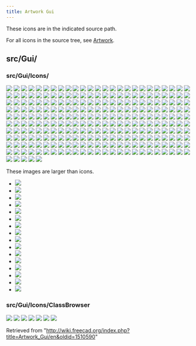 ```yaml
---
title: Artwork Gui
---
```


These icons are in the indicated source path.

For all icons in the source tree, see [Artwork](/Artwork "Artwork").

## src/Gui/

### src/Gui/Icons/

![](/src/assets/images/Accessories-calculator.svg)
![](/src/assets/images/Accessories-text-editor.svg)
![](/src/assets/images/AddonManager.svg)
![](/src/assets/images/Align-to-selection.svg)
![](/src/assets/images/Application-exit.svg)
![](/src/assets/images/Applications-accessories.svg)
![](/src/assets/images/Applications-python.svg)
![](/src/assets/images/Bound-expression.svg)
![](/src/assets/images/Bound-expression-unset.svg)
![](/src/assets/images/Breakpoint.svg)
![](/src/assets/images/Bulb.svg)
![](/src/assets/images/Button_add_all.svg)
![](/src/assets/images/Button_down.svg)
![](/src/assets/images/Button_invalid.svg)
![](/src/assets/images/Button_left.svg)
![](/src/assets/images/Button_right.svg)
![](/src/assets/images/Button_sort.svg)
![](/src/assets/images/Button_up.svg)
![](/src/assets/images/Button_valid.svg)
![](/src/assets/images/Clear-selection.svg)
![](/src/assets/images/Colors.svg)
![](/src/assets/images/Critical-info.svg)
![](/src/assets/images/Cursor-through.svg)
![](/src/assets/images/DagViewFail.svg)
![](/src/assets/images/DagViewPass.svg)
![](/src/assets/images/DagViewPending.svg)
![](/src/assets/images/DagViewVisible.svg)
![](/src/assets/images/Debug-marker.svg)
![](/src/assets/images/Debug-start.svg)
![](/src/assets/images/Debug-stop.svg)
![](/src/assets/images/Delete.svg)
![](/src/assets/images/Document.svg)
![](/src/assets/images/Document-new.svg)
![](/src/assets/images/Document-open.svg)
![](/src/assets/images/Document-package.svg)
![](/src/assets/images/Document-print.svg)
![](/src/assets/images/Document-print-preview.svg)
![](/src/assets/images/Document-properties.svg)
![](/src/assets/images/Document-python.svg)
![](/src/assets/images/Document-save.svg)
![](/src/assets/images/Document-save-as.svg)
![](/src/assets/images/DrawStyleAsIs.svg)
![](/src/assets/images/DrawStyleFlatLines.svg)
![](/src/assets/images/DrawStyleHiddenLine.svg)
![](/src/assets/images/DrawStyleNoShading.svg)
![](/src/assets/images/DrawStylePoints.svg)
![](/src/assets/images/DrawStyleShaded.svg)
![](/src/assets/images/DrawStyleWireFrame.svg)
![](/src/assets/images/Edge-selection.svg)
![](/src/assets/images/Edit-cleartext.svg)
![](/src/assets/images/Edit-copy.svg)
![](/src/assets/images/Edit-cut.svg)
![](/src/assets/images/Edit-delete.svg)
![](/src/assets/images/Edit-edit.svg)
![](/src/assets/images/Edit-element-select-box.svg)
![](/src/assets/images/Edit-element-select-box-cross.svg)
![](/src/assets/images/Edit-paste.svg)
![](/src/assets/images/Edit-redo.svg)
![](/src/assets/images/Edit-select-all.svg)
![](/src/assets/images/Edit-select-box.svg)
![](/src/assets/images/Edit-select-box-cross.svg)
![](/src/assets/images/Edit-undo.svg)
![](/src/assets/images/Edit_Cancel.svg)
![](/src/assets/images/Edit_OK.svg)
![](/src/assets/images/Face-selection.svg)
![](/src/assets/images/Feature.svg)
![](/src/assets/images/Feature_suppressed.svg)
![](/src/assets/images/Folder.svg)
![](/src/assets/images/Forbidden.svg)
![](/src/assets/images/Freecad.svg)
![](/src/assets/images/Freecad-doc.svg)
![](/src/assets/images/Geoassembly.svg)
![](/src/assets/images/Geofeaturegroup.svg)
![](/src/assets/images/Group.svg)
![](/src/assets/images/Help-browser.svg)
![](/src/assets/images/Image-open.svg)
![](/src/assets/images/Image-plane.svg)
![](/src/assets/images/Image-scaling.svg)
![](/src/assets/images/Info.svg)
![](/src/assets/images/Internet-web-browser.svg)
![](/src/assets/images/InTray.svg)
![](/src/assets/images/InTray_missed_notifications.svg)
![](/src/assets/images/Invisible.svg)
![](/src/assets/images/Link.svg)
![](/src/assets/images/LinkArray.svg)
![](/src/assets/images/LinkArrayOverlay.svg)
![](/src/assets/images/LinkElement.svg)
![](/src/assets/images/LinkGroup.svg)
![](/src/assets/images/LinkImport.svg)
![](/src/assets/images/LinkImportAll.svg)
![](/src/assets/images/LinkOverlay.svg)
![](/src/assets/images/LinkReplace.svg)
![](/src/assets/images/LinkSelect.svg)
![](/src/assets/images/LinkSelectAll.svg)
![](/src/assets/images/LinkSelectFinal.svg)
![](/src/assets/images/LinkSub.svg)
![](/src/assets/images/LinkSubElement.svg)
![](/src/assets/images/LinkSubOverlay.svg)
![](/src/assets/images/List-add.svg)
![](/src/assets/images/List-remove.svg)
![](/src/assets/images/MacroEditor.svg)
![](/src/assets/images/Material.svg)
![](/src/assets/images/Media-playback-start.svg)
![](/src/assets/images/Media-playback-stop.svg)
![](/src/assets/images/Media-record.svg)
![](/src/assets/images/Mouse_pointer.svg)
![](/src/assets/images/Overlay_error.svg)
![](/src/assets/images/Overlay_recompute.svg)
![](/src/assets/images/Param_Bool.svg)
![](/src/assets/images/Param_Float.svg)
![](/src/assets/images/Param_Int.svg)
![](/src/assets/images/Param_Text.svg)
![](/src/assets/images/Param_UInt.svg)
![](/src/assets/images/PolygonPick.svg)
![](/src/assets/images/Preferences-display.svg)
![](/src/assets/images/Preferences-general.svg)
![](/src/assets/images/Preferences-import-export.svg)
![](/src/assets/images/Preferences-python.svg)
![](/src/assets/images/Preferences-system.svg)
![](/src/assets/images/Preferences-workbenches.svg)
![](/src/assets/images/Process-stop.svg)
![](/src/assets/images/Px.svg)
![](/src/assets/images/Sel-back.svg)
![](/src/assets/images/Sel-bbox.svg)
![](/src/assets/images/Sel-forward.svg)
![](/src/assets/images/Sel-instance.svg)
![](/src/assets/images/Spaceball_button.svg)
![](/src/assets/images/SpNav-PanLR.svg)
![](/src/assets/images/SpNav-PanUD.svg)
![](/src/assets/images/SpNav-Roll.svg)
![](/src/assets/images/SpNav-Spin.svg)
![](/src/assets/images/SpNav-Tilt.svg)
![](/src/assets/images/SpNav-Zoom.svg)
![](/src/assets/images/Safe-mode-restart.svg)
![](/src/assets/images/Std_Alignment.svg)
![](/src/assets/images/Std_Axis.svg)
![](/src/assets/images/Std_AxisCross.svg)
![](/src/assets/images/Std_CloseActiveWindow.svg)
![](/src/assets/images/Std_CloseAllWindows.svg)
![](/src/assets/images/Std_CoordinateSystem.svg)
![](/src/assets/images/Std_CoordinateSystem_alt.svg)
![](/src/assets/images/Std_DemoMode.svg)
![](/src/assets/images/Std_DependencyGraph.svg)
![](/src/assets/images/Std_DlgParameter.svg)
![](/src/assets/images/Std_DuplicateSelection.svg)
![](/src/assets/images/Std_Export.svg)
![](/src/assets/images/Std_HideObjects.svg)
![](/src/assets/images/Std_HideSelection.svg)
![](/src/assets/images/Std_Import.svg)
![](/src/assets/images/Std_MarkToRecompute.svg)
![](/src/assets/images/Std_MergeProjects.svg)
![](/src/assets/images/Std_Placement.svg)
![](/src/assets/images/Std_Plane.svg)
![](/src/assets/images/Std_Point.svg)
![](/src/assets/images/Std_PrintPdf.svg)
![](/src/assets/images/Std_ProjectUtil.svg)
![](/src/assets/images/Std_RandomColor.svg)
![](/src/assets/images/Std_RecentFiles.svg)
![](/src/assets/images/Std_RecentMacros.svg)
![](/src/assets/images/Std_Revert.svg)
![](/src/assets/images/Std_SaveAll.svg)
![](/src/assets/images/Std_SaveCopy.svg)
![](/src/assets/images/Std_SceneInspector.svg)
![](/src/assets/images/Std_SelectVisibleObjects.svg)
![](/src/assets/images/Std_SetAppearance.svg)
![](/src/assets/images/Std_ShowObjects.svg)
![](/src/assets/images/Std_ShowSelection.svg)
![](/src/assets/images/Std_TextureMapping.svg)
![](/src/assets/images/Std_ToggleClipPlane.svg)
![](/src/assets/images/Std_ToggleFreeze.svg)
![](/src/assets/images/Std_ToggleNavigation.svg)
![](/src/assets/images/Std_ToggleObjects.svg)
![](/src/assets/images/Std_ToggleTransparency.svg)
![](/src/assets/images/Std_ToggleVisibility.svg)
![](/src/assets/images/Std_Tool1.svg)
![](/src/assets/images/Std_Tool2.svg)
![](/src/assets/images/Std_Tool3.svg)
![](/src/assets/images/Std_Tool4.svg)
![](/src/assets/images/Std_Tool5.svg)
![](/src/assets/images/Std_Tool6.svg)
![](/src/assets/images/Std_Tool7.svg)
![](/src/assets/images/Std_Tool8.svg)
![](/src/assets/images/Std_Tool9.svg)
![](/src/assets/images/Std_Tool10.svg)
![](/src/assets/images/Std_Tool11.svg)
![](/src/assets/images/Std_Tool12.svg)
![](/src/assets/images/Std_TransformManip.svg)
![](/src/assets/images/Std_UserEditModeColor.svg)
![](/src/assets/images/Std_UserEditModeCutting.svg)
![](/src/assets/images/Std_UserEditModeDefault.svg)
![](/src/assets/images/Std_UserEditModeTransform.svg)
![](/src/assets/images/Std_ViewDimetric.svg)
![](/src/assets/images/Std_ViewHome.svg)
![](/src/assets/images/Std_ViewIvIssueCamPos.svg)
![](/src/assets/images/Std_ViewIvStereoInterleavedColumns.svg)
![](/src/assets/images/Std_ViewIvStereoInterleavedRows.svg)
![](/src/assets/images/Std_ViewIvStereoOff.svg)
![](/src/assets/images/Std_ViewIvStereoQuadBuff.svg)
![](/src/assets/images/Std_ViewIvStereoRedGreen.svg)
![](/src/assets/images/Std_ViewScreenShot.svg)
![](/src/assets/images/Std_ViewTrimetric.svg)
![](/src/assets/images/Std_WindowCascade.svg)
![](/src/assets/images/Std_WindowNext.svg)
![](/src/assets/images/Std_WindowPrev.svg)
![](/src/assets/images/Std_Windows.svg)
![](/src/assets/images/Std_WindowTileVer.svg)
![](/src/assets/images/TextDocument.svg)
![](/src/assets/images/Tree-doc-collapse.svg)
![](/src/assets/images/Tree-doc-multi.svg)
![](/src/assets/images/Tree-doc-single.svg)
![](/src/assets/images/Tree-goto-sel.svg)
![](/src/assets/images/Tree-item-drag.svg)
![](/src/assets/images/Tree-pre-sel.svg)
![](/src/assets/images/Tree-rec-sel.svg)
![](/src/assets/images/Tree-sync-pla.svg)
![](/src/assets/images/Tree-sync-sel.svg)
![](/src/assets/images/Tree-sync-view.svg)
![](/src/assets/images/TreeItemInvisible.svg)
![](/src/assets/images/TreeItemVisible.svg)
![](/src/assets/images/Tree_Annotation.svg)
![](/src/assets/images/Tree_Dimension.svg)
![](/src/assets/images/Tree_Python.svg)
![](/src/assets/images/Umf-measurement.svg)
![](/src/assets/images/Unlink.svg)
![](/src/assets/images/User.svg)
![](/src/assets/images/Utilities-terminal.svg)
![](/src/assets/images/VarSet.svg)
![](/src/assets/images/Vertex-selection.svg)
![](/src/assets/images/View-axonometric.svg)
![](/src/assets/images/View-bottom.svg)
![](/src/assets/images/View-front.svg)
![](/src/assets/images/View-fullscreen.svg)
![](/src/assets/images/View-isometric.svg)
![](/src/assets/images/View-left.svg)
![](/src/assets/images/View-measurement.svg)
![](/src/assets/images/View-measurement-cross.svg)
![](/src/assets/images/View-perspective.svg)
![](/src/assets/images/View-rear.svg)
![](/src/assets/images/View-refresh.svg)
![](/src/assets/images/View-right.svg)
![](/src/assets/images/View-rotate-left.svg)
![](/src/assets/images/View-rotate-right.svg)
![](/src/assets/images/View-select.svg)
![](/src/assets/images/View-top.svg)
![](/src/assets/images/View-unselectable.svg)
![](/src/assets/images/Warning.svg)
![](/src/assets/images/WhatsThis.svg)
![](/src/assets/images/Window-new.svg)
![](/src/assets/images/Zoom-all.svg)
![](/src/assets/images/Zoom-border.svg)
![](/src/assets/images/Zoom-border-cross.svg)
![](/src/assets/images/Zoom-fit-best.svg)
![](/src/assets/images/Zoom-in.svg)
![](/src/assets/images/Zoom-out.svg)
![](/src/assets/images/Zoom-selection.svg)

These images are larger than icons.

- ![](/src/assets/images/Background.png)
- ![](/src/assets/images/Freecadabout.png)
- ![](/src/assets/images/Freecadsplash.png)
- ![](/src/assets/images/Freecadsplash0.png)
- ![](/src/assets/images/Freecadsplash1.png)
- ![](/src/assets/images/Freecadsplash2.png)
- ![](/src/assets/images/Freecadsplash3.png)
- ![](/src/assets/images/Freecadsplash4.png)
- ![](/src/assets/images/Freecadsplash5.png)
- ![](/src/assets/images/Freecadsplash6.png)
- ![](/src/assets/images/Freecadsplash7.png)
- ![](/src/assets/images/Freecadsplash8.png)
- ![](/src/assets/images/Freecadsplash9.png)
- ![](/src/assets/images/Freecadsplash10.png)
- ![](/src/assets/images/Freecadsplash11.png)
- ![](/src/assets/images/Freecadsplash12.png)

### src/Gui/Icons/ClassBrowser

![](/src/assets/images/Const_member.svg)
![](/src/assets/images/Member.svg)
![](/src/assets/images/Method.svg)
![](/src/assets/images/Property.svg)
![](/src/assets/images/Type_class.svg)
![](/src/assets/images/Type_enum.svg)
![](/src/assets/images/Type_module.svg)

Retrieved from "<http://wiki.freecad.org/index.php?title=Artwork_Gui/en&oldid=1510590>"
